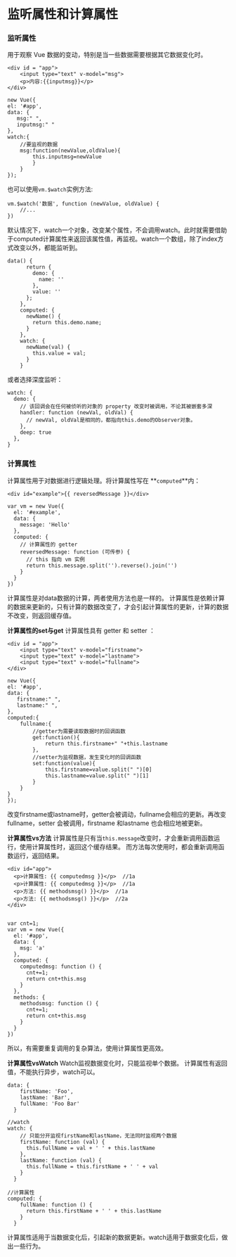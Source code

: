 监听属性和计算属性
===================
###  监听属性
用于观察 Vue 数据的变动，特别是当一些数据需要根据其它数据变化时。

    <div id = "app">
        <input type="text" v-model="msg">
        <p>内容:{{inputmsg}}</p>
    </div>

    new Vue({
    el: '#app',
    data: {
       msg:" ",
       inputmsg:" "
    },
    watch:{
        //要监视的数据
        msg:function(newValue,oldValue){
            this.inputmsg=newValue
            }
        }
    });
也可以使用`vm.$watch`实例方法:

	vm.$watch('数据', function (newValue, oldValue) {
	    //...
	})

默认情况下，watch一个对象，改变某个属性，不会调用watch。此时就需要借助于computed计算属性来返回该属性值，再监视。watch一个数组，除了index方式改变以外，都能监听到。
```
data() {
      return {
        demo: {
          name: ''
        },
        value: ''
      };
    },
    computed: {
      newName() {
        return this.demo.name;
      }
    },
    watch: {
      newName(val) {
        this.value = val;
      }
    }
```
或者选择深度监听：
```
watch: {
  demo: {
    // 该回调会在任何被侦听的对象的 property 改变时被调用，不论其被嵌套多深
    handler: function (newVal, oldVal) {
      // newVal, oldVal是相同的，都指向this.demo的Observer对象。
    },
    deep: true
  },
}
```

###  计算属性
计算属性用于对数据进行逻辑处理。将计算属性写在 **`computed`**内：

    <div id="example">{{ reversedMessage }}</div>

    var vm = new Vue({
      el: '#example',
      data: {
        message: 'Hello'
      },
      computed: {
        // 计算属性的 getter
        reversedMessage: function (可传参) {
          // this 指向 vm 实例
          return this.message.split('').reverse().join('')
        }
      }
    })

计算属性是对data数据的计算，两者使用方法也是一样的。
计算属性是依赖计算的数据来更新的，只有计算的数据改变了，才会引起计算属性的更新，计算的数据不改变，则返回缓存值。

**计算属性的set与get**
计算属性具有 getter 和 setter ：
```
<div id = "app">
    <input type="text" v-model="firstname">
    <input type="text" v-model="lastname">
    <input type="text" v-model="fullname">
</div>
```
```
new Vue({
el: '#app',
data: {
   firstname:" ",
   lastname:" ",
},
computed:{
    fullname:{
        //getter为需要读取数据时的回调函数
        get:function(){
            return this.firstname+" "+this.lastname
        },
        //setter为监视数据，发生变化时的回调函数
        set:function(value){
            this.firstname=value.split(" ")[0]
            this.lastname=value.split(" ")[1]
        }
    }
}
});
```
改变firstname或lastname时，getter会被调动，fullname会相应的更新。再改变fullname，setter 会被调用，firstname 和lastname 也会相应地被更新。

**计算属性vs方法**
计算属性是只有当`this.message`改变时，才会重新调用函数运行，使用计算属性时，返回这个缓存结果。
而方法每次使用时，都会重新调用函数运行，返回结果。

    <div id="app">
      <p>计算属性: {{ computedmsg }}</p>  //1a
      <p>计算属性: {{ computedmsg }}</p>  //1a
      <p>方法: {{ methodsmsg() }}</p>  //1a
      <p>方法: {{ methodsmsg() }}</p>  //2a
    </div>
    
    
    var cnt=1;
    var vm = new Vue({
      el: '#app',
      data: {
        msg: 'a'
      },
      computed: {
        computedmsg: function () {
          cnt+=1;
          return cnt+this.msg
        }
      },
      methods: {
        methodsmsg: function () {
          cnt+=1;
          return cnt+this.msg
        }
      }
    })    
所以，有需要重复调用的复杂算法，使用计算属性更高效。

**计算属性vsWatch**
Watch监视数据变化时，只能监视单个数据。
计算属性有返回值，不能执行异步，watch可以。
```
data: {
    firstName: 'Foo',
    lastName: 'Bar',
    fullName: 'Foo Bar'
  }
```
```
//watch
watch: {
    // 只能分开监视firstName和lastName，无法同时监视两个数据
    firstName: function (val) {
      this.fullName = val + ' ' + this.lastName
    },
    lastName: function (val) {
      this.fullName = this.firstName + ' ' + val
    }
  }
```
```
//计算属性
computed: {
    fullName: function () {
      return this.firstName + ' ' + this.lastName
    }
  }

```
计算属性适用于当数据变化后，引起新的数据更新。watch适用于数据变化后，做出一些行为。



